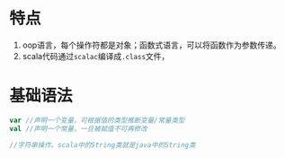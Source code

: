 

# 特点

1. oop语言，每个操作符都是对象；函数式语言，可以将函数作为参数传递。
2. scala代码通过`scalac`编译成`.class`文件，



# 基础语法

```scala
var	//声明一个变量，可根据值的类型推断变量/常量类型
val	//声明一个常量，一旦被赋值不可再修改

```



```scala
//字符串操作。scala中的String类就是java中的String类


```









